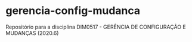 # gerencia-config-mudanca
Repositório para a disciplina DIM0517 - GERÊNCIA DE CONFIGURAÇÃO E MUDANÇAS (2020.6)
